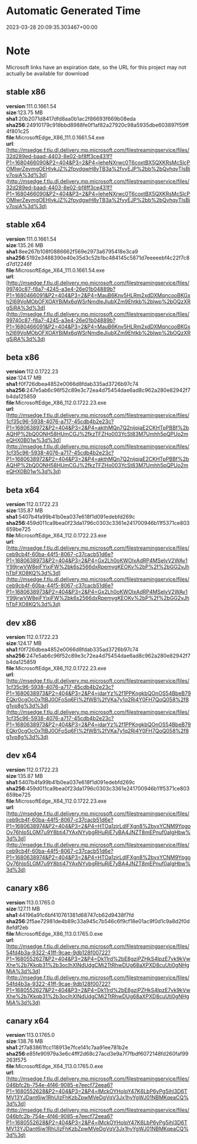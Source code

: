 # Automatic Generated Time
2023-03-28 20:09:35.303467+00:00

# Note
Microsoft links have an expiration date, so the URL for this project may not actually be available for download

## stable x86
**version**:111.0.1661.54  
**size**:123.75 MB  
**sha1**:20b2071d8417dfd8aa0b1ac2f86693f669b08eda  
**sha256**:24910179c918bbd8988fe0f1af82a27920c98a5935dbe603897f59ff4f801c25  
**file**:MicrosoftEdge_X86_111.0.1661.54.exe  
**url**:[http://msedge.f.tlu.dl.delivery.mp.microsoft.com/filestreamingservice/files/32d289ed-baad-4403-8e02-bf8ff3ce431f?P1=1680466090&P2=404&P3=2&P4=leheNXrwc0T6coxtBX5QXKRsMcSlcPOMIwrZeymgOEHIykJZ%2fpydgwH8yTB3a%2fvyEJP%2bb%2bQvhqyTIsBjv7osiA%3d%3d](http://msedge.f.tlu.dl.delivery.mp.microsoft.com/filestreamingservice/files/32d289ed-baad-4403-8e02-bf8ff3ce431f?P1=1680466090&P2=404&P3=2&P4=leheNXrwc0T6coxtBX5QXKRsMcSlcPOMIwrZeymgOEHIykJZ%2fpydgwH8yTB3a%2fvyEJP%2bb%2bQvhqyTIsBjv7osiA%3d%3d)  

## stable x64
**version**:111.0.1661.54  
**size**:135.26 MB  
**sha1**:8ee267b108f0886662f569e2973a6795418e3ca9  
**sha256**:5192e3488390e40e35d3c52b1bc484145c5871d7eeeeebf4c22f7c8d7d12246f  
**file**:MicrosoftEdge_X64_111.0.1661.54.exe  
**url**:[http://msedge.f.tlu.dl.delivery.mp.microsoft.com/filestreamingservice/files/99740c87-f8a7-4245-a3e4-26e01b04889b?P1=1680466091&P2=404&P3=2&P4=MauB6Knv5HLRm2xdDXMqncooBKGxh2I69VoMObOFXOAYBjMx6qWSrNmdIeJIubXZm9Ehtkb%2blwp%2bOQzXRgSjRA%3d%3d](http://msedge.f.tlu.dl.delivery.mp.microsoft.com/filestreamingservice/files/99740c87-f8a7-4245-a3e4-26e01b04889b?P1=1680466091&P2=404&P3=2&P4=MauB6Knv5HLRm2xdDXMqncooBKGxh2I69VoMObOFXOAYBjMx6qWSrNmdIeJIubXZm9Ehtkb%2blwp%2bOQzXRgSjRA%3d%3d)  

## beta x86
**version**:112.0.1722.23  
**size**:124.17 MB  
**sha1**:f0f726dbea4852e0066d8fdab335ad3726b97c74  
**sha256**:247e5ab6c96f52c89e3c72ea4d75454dae6ad8c962a280e82942f7b4da125859  
**file**:MicrosoftEdge_X86_112.0.1722.23.exe  
**url**:[http://msedge.f.tlu.dl.delivery.mp.microsoft.com/filestreamingservice/files/1cf35c96-5938-4076-a717-45cdb4b2e23c?P1=1680638972&P2=404&P3=2&P4=akthMQn7Q2nijpjaE2CKHTpPBBf%2bAQHP%2bQ0ONH58HUmCGJ%2fkzTFZHo003YcSt83M7Umhh5pQPUo2meQHX0B01w%3d%3d](http://msedge.f.tlu.dl.delivery.mp.microsoft.com/filestreamingservice/files/1cf35c96-5938-4076-a717-45cdb4b2e23c?P1=1680638972&P2=404&P3=2&P4=akthMQn7Q2nijpjaE2CKHTpPBBf%2bAQHP%2bQ0ONH58HUmCGJ%2fkzTFZHo003YcSt83M7Umhh5pQPUo2meQHX0B01w%3d%3d)  

## beta x64
**version**:112.0.1722.23  
**size**:135.87 MB  
**sha1**:5407b4fa99b41b0ea037e618f1d091edebfd269c  
**sha256**:459d011ca9bea0f23da1796c0303c3361e241700946b11f5371ce803659be725  
**file**:MicrosoftEdge_X64_112.0.1722.23.exe  
**url**:[http://msedge.f.tlu.dl.delivery.mp.microsoft.com/filestreamingservice/files/ceb9cb4f-60ba-44f5-8067-c37cacb51d6e?P1=1680638973&P2=404&P3=2&P4=Gx2Lh0oKWOlxAdRP4MSelvV2WAv1Y99jrwVW8ejFYixjFW%2bk6s2566dxRpemygKEOKv%2bP%2f%2bGG2vJhhTbFXO8KQ%3d%3d](http://msedge.f.tlu.dl.delivery.mp.microsoft.com/filestreamingservice/files/ceb9cb4f-60ba-44f5-8067-c37cacb51d6e?P1=1680638973&P2=404&P3=2&P4=Gx2Lh0oKWOlxAdRP4MSelvV2WAv1Y99jrwVW8ejFYixjFW%2bk6s2566dxRpemygKEOKv%2bP%2f%2bGG2vJhhTbFXO8KQ%3d%3d)  

## dev x86
**version**:112.0.1722.23  
**size**:124.17 MB  
**sha1**:f0f726dbea4852e0066d8fdab335ad3726b97c74  
**sha256**:247e5ab6c96f52c89e3c72ea4d75454dae6ad8c962a280e82942f7b4da125859  
**file**:MicrosoftEdge_X86_112.0.1722.23.exe  
**url**:[http://msedge.f.tlu.dl.delivery.mp.microsoft.com/filestreamingservice/files/1cf35c96-5938-4076-a717-45cdb4b2e23c?P1=1680638973&P2=404&P3=2&P4=idarYz%2f1PPKngkbQOnOS54BbeB79EQkr0cgOcOxTtBJ0OFoSq6FI%2fWB%2fVKa7y1q2Ri4Y0FH7QoQ058%2f8g1vp8g%3d%3d](http://msedge.f.tlu.dl.delivery.mp.microsoft.com/filestreamingservice/files/1cf35c96-5938-4076-a717-45cdb4b2e23c?P1=1680638973&P2=404&P3=2&P4=idarYz%2f1PPKngkbQOnOS54BbeB79EQkr0cgOcOxTtBJ0OFoSq6FI%2fWB%2fVKa7y1q2Ri4Y0FH7QoQ058%2f8g1vp8g%3d%3d)  

## dev x64
**version**:112.0.1722.23  
**size**:135.87 MB  
**sha1**:5407b4fa99b41b0ea037e618f1d091edebfd269c  
**sha256**:459d011ca9bea0f23da1796c0303c3361e241700946b11f5371ce803659be725  
**file**:MicrosoftEdge_X64_112.0.1722.23.exe  
**url**:[http://msedge.f.tlu.dl.delivery.mp.microsoft.com/filestreamingservice/files/ceb9cb4f-60ba-44f5-8067-c37cacb51d6e?P1=1680638974&P2=404&P3=2&P4=HTOa1zjrLdIFXgn8%2byxYCNM9YpgoOv76hIp5LGM7u9Y8bti47YAxNYybgRHuRjE7yBA4JNZT8mEPnuf0aIgHbw%3d%3d](http://msedge.f.tlu.dl.delivery.mp.microsoft.com/filestreamingservice/files/ceb9cb4f-60ba-44f5-8067-c37cacb51d6e?P1=1680638974&P2=404&P3=2&P4=HTOa1zjrLdIFXgn8%2byxYCNM9YpgoOv76hIp5LGM7u9Y8bti47YAxNYybgRHuRjE7yBA4JNZT8mEPnuf0aIgHbw%3d%3d)  

## canary x86
**version**:113.0.1765.0  
**size**:127.11 MB  
**sha1**:44196a91c6bf410761381d68747cb62d9438f7fd  
**sha256**:2f5ae72981de4b89c33a945c7b546c6f9cf18e01ac9f0d1c9a8d2f0d8efdf2eb  
**file**:MicrosoftEdge_X86_113.0.1765.0.exe  
**url**:[http://msedge.f.tlu.dl.delivery.mp.microsoft.com/filestreamingservice/files/54fd4b3a-9322-41ff-9cae-9db128f00722?P1=1680552627&P2=404&P3=2&P4=Dk11rd%2bE8gzjPZHkS4IpzE7vk9kVwXhe%2b7Kkqb31%2b3ocIhXINdUdgCMi2TtRhwDUg68aXPXD8cuUti0gNHgMjA%3d%3d](http://msedge.f.tlu.dl.delivery.mp.microsoft.com/filestreamingservice/files/54fd4b3a-9322-41ff-9cae-9db128f00722?P1=1680552627&P2=404&P3=2&P4=Dk11rd%2bE8gzjPZHkS4IpzE7vk9kVwXhe%2b7Kkqb31%2b3ocIhXINdUdgCMi2TtRhwDUg68aXPXD8cuUti0gNHgMjA%3d%3d)  

## canary x64
**version**:113.0.1765.0  
**size**:138.76 MB  
**sha1**:2f7a83861fcc118913e7fce141c7aa91ee781b2e  
**sha256**:e85fe90979a3e6c4fff2d68c27acd3e9a7f7fbdf6072148fd260faf99263f575  
**file**:MicrosoftEdge_X64_113.0.1765.0.exe  
**url**:[http://msedge.f.tlu.dl.delivery.mp.microsoft.com/filestreamingservice/files/046bfc2b-754e-4f46-9085-e7eecf72eea6?P1=1680552628&P2=404&P3=2&P4=lMckOYHoIpY47K6LbP6yPg5ihl3D6TMV13YJDant6jw1RhUIzFhKzbZpwMVeDgVqV3Jx1hyYgWJ01NBMKqeaCQ%3d%3d](http://msedge.f.tlu.dl.delivery.mp.microsoft.com/filestreamingservice/files/046bfc2b-754e-4f46-9085-e7eecf72eea6?P1=1680552628&P2=404&P3=2&P4=lMckOYHoIpY47K6LbP6yPg5ihl3D6TMV13YJDant6jw1RhUIzFhKzbZpwMVeDgVqV3Jx1hyYgWJ01NBMKqeaCQ%3d%3d)  


